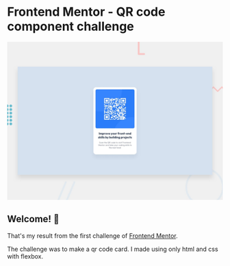 # Frontend Mentor - QR code component challenge

![Design preview for the QR code component coding challenge](./design/desktop-preview.jpg)

## Welcome! 👋

That's my result from the first challenge of [Frontend Mentor](https://www.frontendmentor.io).

The challenge was to make a qr code card. I made using only html and css with flexbox.
